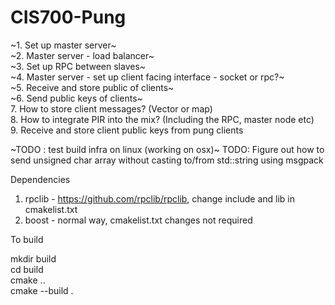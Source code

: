 # CIS700-Pung

~1. Set up master server~<br/>
~2. Master server - load balancer~<br/>
~3. Set up RPC between slaves~<br/>
~4. Master server - set up client facing interface - socket or rpc?~<br/>
~5. Receive and store public of clients~<br/>
~6. Send public keys of clients~<br/>
7. How to store client messages? (Vector or map)<br/>
8. How to integrate PIR into the mix? (Including the RPC, master node etc)<br/>
9. Receive and store client public keys from pung clients

~TODO : test build infra on linux (working on osx)~
TODO: Figure out how to send unsigned char array without casting to/from std::string using msgpack


Dependencies 

1. rpclib - https://github.com/rpclib/rpclib, change include and lib in cmakelist.txt
2. boost - normal way, cmakelist.txt changes not required

To build

mkdir build<br/>
cd build<br/>
cmake ..<br/>
cmake --build .<br/>
